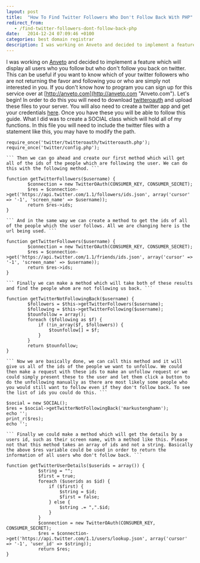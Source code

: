 ```yaml
---
layout: post
title:  "How To Find Twitter Followers Who Don't Follow Back With PHP"
redirect_from:
   - /find-twitter-followers-dont-follow-back-php
date:   2014-12-24 07:09:46 +0100
categories: best domain registrar
description: I was working on Anveto and decided to implement a feature which will display all users...
---
```


I was working on [Anveto](http://anveto.com "Anveto") and decided to implement a feature which will display all users who you follow but who don't follow you back on twitter. This can be useful if you want to know which of your twitter followers who are not returning the favor and following you or who are simply not interested in you. If you don't know how to program you can sign up for this service over at [http://anveto.com](http://anveto.com "Anveto.com"). Let's begin! In order to do this you will need to download [twitteroauth](https://github.com/abraham/twitteroauth "Twitteroauth") and upload these files to your server. You will also need to create a twitter app and get your credentials [here](https://apps.twitter.com/ "Create a twitter app"). Once you have these you will be able to follow this guide. What I did was to create a SOCIAL class which will hold all of my functions. In this file you will need to include the twitter files with a statement like this, you may have to modify the path.

```
require_once('twitter/twitteroauth/twitteroauth.php');
require_once('twitter/config.php');

``` Then we can go ahead and create our first method which will get all of the ids of the people which are following the user. We can do this with the following method. ```

function getTwitterFollowers($username) {
        $connection = new TwitterOAuth(CONSUMER_KEY, CONSUMER_SECRET);
        $res = $connection->get('https://api.twitter.com/1.1/followers/ids.json', array('cursor' => '-1', 'screen_name' => $username));
        return $res->ids;
}

``` And in the same way we can create a method to get the ids of all of the people which the user follows. All we are changing here is the url being used. ```

function getTwitterFollowers($username) {
        $connection = new TwitterOAuth(CONSUMER_KEY, CONSUMER_SECRET);
        $res = $connection->get('https://api.twitter.com/1.1/friends/ids.json', array('cursor' => '-1', 'screen_name' => $username));
        return $res->ids;
}

``` Finally we can make a method which will take both of these results and find the people whom are not following us back. ```

function getTwitterNotFollowingBack($username) {
        $followers = $this->getTwitterFollowers($username);
        $following = $this->getTwitterFollowing($username);
        $tounfollow = array();
        foreach ($following as $f) {
            if (!in_array($f, $followers)) {
                $tounfollow[] = $f;
            }
        }
        return $tounfollow;
}

``` Now we are basically done, we can call this method and it will give us all of the ids of the people we want to unfollow. We could then make a request with these ids to make an unfollow request or we could simply present these to the user and let them click a button to do the unfollowing manually as there are most likely some people who you would still want to follow even if they don't follow back. To see the list of ids you could do this. ```

$social = new SOCIAL();
$res = $social->getTwitterNotFollowingBack('markustenghamn');
echo '';
print_r($res);
echo '';

``` Finally we could make a method which will get the details by a users id, such as their screen name, with a method like this. Please not that this method takes an array of ids and not a string. Basically the above $res variable could be used in order to return the information of all users who don't follow back. ```

function getTwitterUserDetails($userids = array()) {
            $string = "";
            $first = true;
            foreach ($userids as $id) {
                if ($first) {
                    $string = $id;
                    $first = false;
                } else {
                    $string .= ",".$id;
                }
            }
            $connection = new TwitterOAuth(CONSUMER_KEY, CONSUMER_SECRET);
            $res = $connection->get('https://api.twitter.com/1.1/users/lookup.json', array('cursor' => '-1', 'user_id' => $string));
            return $res;
}

```
